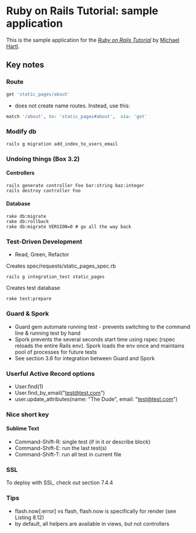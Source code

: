 # Ruby on Rails Tutorial: sample application

This is the sample application for
the [*Ruby on Rails Tutorial*](http://railstutorial.org/)
by [Michael Hartl](http://michaelhartl.com/).

## Key notes

### Route

```ruby
get 'static_pages/about'
```
* does not create name routes. Instead, use this:

``` ruby
match '/about', to: 'static_pages#about',  via: 'get'
```

### Modify db

```irb
rails g migration add_index_to_users_email
```

### Undoing things (Box 3.2)
#### Controllers

```irb
rails generate controller Foo bar:string baz:integer
rails destroy controller Foo
```

#### Database

```irb
rake db:migrate
rake db:rollback
rake db:migrate VERSION=0 # go all the way back
```


### Test-Driven Development

* Read, Green, Refactor


Creates spec/requests/static_pages_spec.rb
```irb
rails g integration_test static_pages
```
Creates test database
```irb
rake test:prepare
```

### Guard & Spork

* Guard gem automate running test - prevents switching to the command line & running test by hand
* Spork prevents the several seconds start time using rspec (rspec reloads the entire Rails env). Spork loads the env once and maintains pool of processes for future tests
* See section 3.6 for integration between Guard and Spork

### Userful Active Record options

* User.find(1)
* User.find_by_email("test@test.com")
* user.update_attributes(name: "The Dude", email: "test@test.com")


### Nice short key

#### Sublime Text

* Command-Shift-R: single test (if in it or describe block)
* Command-Shift-E: run the last test(s)
* Command-Shift-T: run all test in current file


### SSL

To deploy with SSL, check out section 7.4.4


### Tips

* flash.now[:error] vs flash, flash.now is specifically for render (see Listing 8.12)
* by default, all helpers are available in views, but not controllers
